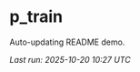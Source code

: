 # p_train

Auto-updating README demo.

<!--START_SECTION:status-->
_Last run: 2025-10-20 10:27 UTC_
<!--END_SECTION:status-->




















































































































































































































































































































































































































































































































































































































































































































































































































































































































































































































































































































































































































































































































































